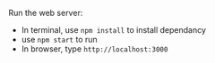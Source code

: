 Run the web server:
- In terminal, use `npm install` to install dependancy
- use `npm start` to run
- In browser, type `http://localhost:3000`
